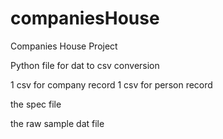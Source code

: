 # companiesHouse
Companies House Project

Python file for dat to csv conversion

1 csv for company record
1 csv for person record

the spec file

the raw sample dat file
